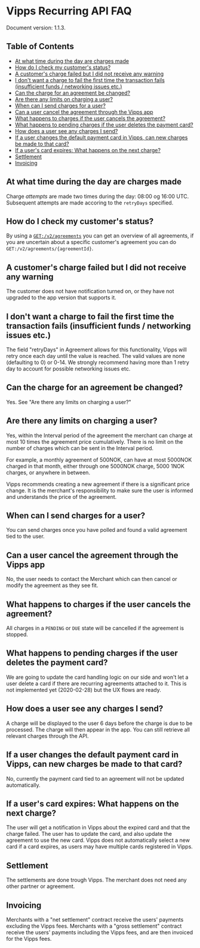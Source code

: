# Vipps Recurring API FAQ

Document version: 1.1.3.

## Table of Contents

* [At what time during the day are charges made](#at-what-time-during-the-day-are-charges-made)
* [How do I check my customer's status?](#how-do-i-check-my-customer-s-status-)
* [A customer's charge failed but I did not receive any warning](#a-customer-s-charge-failed-but-i-did-not-receive-any-warning)
* [I don't want a charge to fail the first time the transaction fails (insufficient funds / networking issues etc.)](#i-don-t-want-a-charge-to-fail-the-first-time-the-transaction-fails--insufficient-funds---networking-issues-etc-)
* [Can the charge for an agreement be changed?](#can-the-charge-for-an-agreement-be-changed-)
* [Are there any limits on charging a user?](#are-there-any-limits-on-charging-a-user-)
* [When can I send charges for a user?](#when-can-i-send-charges-for-a-user-)
* [Can a user cancel the agreement through the Vipps app](#can-a-user-cancel-the-agreement-through-the-vipps-app)
* [What happens to charges if the user cancels the agreement?](#what-happens-to-charges-if-the-user-cancels-the-agreement-)
* [What happens to pending charges if the user deletes the payment card?](#what-happens-to-pending-charges-if-the-user-deletes-the-payment-card-)
* [How does a user see any charges I send?](#how-does-a-user-see-any-charges-i-send-)
* [If a user changes the default payment card in Vipps, can new charges be made to that card?](#if-a-user-changes-the-default-payment-card-in-vipps--can-new-charges-be-made-to-that-card-)
* [If a user's card expires: What happens on the next charge?](#if-a-user-s-card-expires--what-happens-on-the-next-charge-)
* [Settlement](#settlement)
* [Invoicing](#invoicing)

## At what time during the day are charges made
Charge _attempts_ are made two times during the day: 08:00 og 16:00 UTC.
Subsequent attempts are made accoring to the `retryDays` specified.

## How do I check my customer's status?
By using a
[`GET:/v2/agreements`]()
you can get an overview of all agreements,
if you are uncertain about a specific customer's agreement you can do  
`GET:/v2/agreements/{agreementId}`.

## A customer's charge failed but I did not receive any warning
The customer does not have notification turned on,
or they have not upgraded to the app version that supports it.

## I don't want a charge to fail the first time the transaction fails (insufficient funds / networking issues etc.)
The field "retryDays" in Agreement allows for this functionality, Vipps will
retry once each day until the value is reached. The valid values are none
(defaulting to 0) or 0-14. We strongly recommend having more than 1 retry day
to account for possible networking issues etc.

## Can the charge for an agreement be changed?
Yes. See "Are there any limits on charging a user?"

## Are there any limits on charging a user?
Yes, within the Interval period of the agreement the merchant can charge at most 10
times the agreement price cumulatively. There is no limit on the number of charges
which can be sent in the Interval period.

For example, a monthly agreement of 500NOK,
can have at most 5000NOK charged in that month, either through one 5000NOK charge,
5000 1NOK charges, or anywhere in between.

Vipps recommends creating a new agreement if there is a significant price change.
It is the merchant's responsibility to make sure the user is informed and understands
the price of the agreement.

## When can I send charges for a user?
You can send charges once you have polled and found a valid agreement tied to
the user.

## Can a user cancel the agreement through the Vipps app
No, the user needs to contact the Merchant which can then cancel or modify the
agreement as they see fit.

## What happens to charges if the user cancels the agreement?
All charges in a `PENDING` or `DUE` state will be cancelled if the agreement is stopped.

## What happens to pending charges if the user deletes the payment card?
We are going to update the card handling logic on our side and won't let a user
delete a card if there are recurring agreements attached to it. This is not
implemented yet (2020-02-28) but the UX flows are ready.

## How does a user see any charges I send?
A charge will be displayed to the user 6 days before the charge is due to be processed.
The charge will then appear in the app. You can still retrieve all relevant
charges through the API.

## If a user changes the default payment card in Vipps, can new charges be made to that card?
No, currently the payment card tied to an agreement will not be updated automatically.

## If a user's card expires: What happens on the next charge?
The user will get a notification in Vipps about the expired card and that the charge failed.
The user has to update the card, and also update the agreement to use the new card.
Vipps does not automatically select a new card if a card expires, as users may
have multiple cards registered in Vipps.

## Settlement
The settlements are done trough Vipps.
The merchant does not need any other partner or agreement.

## Invoicing
Merchants with a "net settlement" contract receive the users' payments excluding the Vipps fees.
Merchants with a "gross settlement" contract receive the users' payments including the Vipps fees,
and are then invoiced for the Vipps fees.
